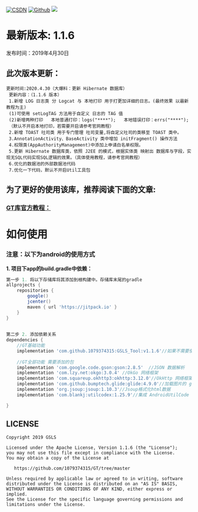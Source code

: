 [![CSDN](https://img.shields.io/badge/Android%20Arsenal-Fragmentation-brightgreen.svg?style=flat)](https://blog.csdn.net/qq_39799899)
[![Github](https://travis-ci.org/YoKeyword/Fragmentation.svg?branch=master)](https://github.com/1079374315)
[![](https://jitpack.io/v/1079374315/GSLS_Tool.svg)](https://jitpack.io/#1079374315/GSLS_Tool)


# 最新版本: 1.1.6
发布时间：2019年4月30日 

## 此次版本更新： 
````
更新时间:2020.4.30（大爆料：更新 Hibernate 数据库）
 更新内容：（1.1.6 版本）
 1.新增 LOG 日志类 分 Logcat 与 本地打印 用于打更加详细的日志。(最终效果 以最新教程为主)
 (1)可使用 setLogTAG 方法用于自定义 日志的 TAG 值
 (2)新增两种打印   本地普通打印：logs("****");   本地错误打印：errs("****");
 （默认不开启本地打印，若需要开启请参考官网教程）
 2.新增 TOAST 吐司类 用于专门管理 吐司变量,将自定义吐司的类移至 TOAST 类中。
 3.AnnotationActivity、BaseActivity 类中增加 initFragment() 操作方法
 4.权限类(AppAuthorityManagement)中添加上申请白名单权限。
 5.更新 Hibernate 数据库类，依照 J2EE 的模式，根据实体类 映射出 数据库与字段，实现无SQL代码实现SQL逻辑的效果。（具体使用教程，请参考官网教程）
 6.优化的数据池的外部数据池代码
 7.优化一下代码，默认不开启Util工具包
````

## 为了更好的使用该库，推荐阅读下面的文章:
### [GT库官方教程：](https://blog.csdn.net/qq_39799899/category_9956339.html)



# 如何使用
### 注意：以下为android的使用方式
**1. 项目下app的build.gradle中依赖：**

````gradle
第一步 1. 将以下存储库将其添加到根构建中。存储库末尾的gradle
allprojects {
    repositories {
        google()
        jcenter()
        maven { url 'https://jitpack.io' }
    }
}
	
	
第二步 2. 添加依赖关系
dependencies {
	//GT基础功能
	implementation 'com.github.1079374315:GSLS_Tool:v1.1.6'//如果不需要使用全部功能，可以只添加GT基础依赖。
	
	//GT全部功能 需要添加的包
 	implementation 'com.google.code.gson:gson:2.8.5'  //JSON 数据解析
 	implementation 'com.lzy.net:okgo:3.0.4' //OkGo 网络框架
 	implementation 'com.squareup.okhttp3:okhttp:3.12.0'//OkHttp 网络框架
 	implementation 'com.github.bumptech.glide:glide:4.9.0'//加载图片的 glide
 	implementation 'org.jsoup:jsoup:1.10.3'//Jsoup格式化html数据
 	implementation 'com.blankj:utilcodex:1.25.9'//集成 AndroidUtilCode 工具包

}
````



## LICENSE
````
Copyright 2019 GSLS

Licensed under the Apache License, Version 1.1.6 (the "License");
you may not use this file except in compliance with the License.
You may obtain a copy of the License at

   https://github.com/1079374315/GT/tree/master

Unless required by applicable law or agreed to in writing, software
distributed under the License is distributed on an "AS IS" BASIS,
WITHOUT WARRANTIES OR CONDITIONS OF ANY KIND, either express or implied.
See the License for the specific language governing permissions and
limitations under the License.
````
